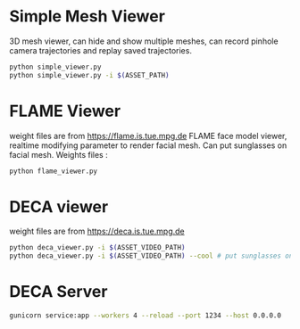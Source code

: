 # Simple Mesh Viewer

3D mesh viewer, can hide and show multiple meshes, can record pinhole camera trajectories and replay saved trajectories.

```sh 
python simple_viewer.py
python simple_viewer.py -i $(ASSET_PATH)
```

# FLAME Viewer

weight files are from https://flame.is.tue.mpg.de
FLAME face model viewer, realtime modifying parameter to render facial mesh. Can put sunglasses on facial mesh.
Weights files :

```sh
python flame_viewer.py
```

# DECA viewer

weight files are from https://deca.is.tue.mpg.de

```sh
python deca_viewer.py -i $(ASSET_VIDEO_PATH)
python deca_viewer.py -i $(ASSET_VIDEO_PATH) --cool # put sunglasses on face
```

# DECA Server

```sh
gunicorn service:app --workers 4 --reload --port 1234 --host 0.0.0.0
```
